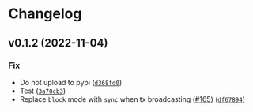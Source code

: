 # Changelog

<!--next-version-placeholder-->

## v0.1.2 (2022-11-04)
### Fix
* Do not upload to pypi ([`d368fd0`](https://github.com/rnbguy/atomkraft/commit/d368fd0d178cd881d30b29270e266b899b0a3cd3))
* Test ([`3a70cb3`](https://github.com/rnbguy/atomkraft/commit/3a70cb3ef4221f5587ced4f5ec2ab12feb99f35c))
* Replace `block` mode with `sync` when tx broadcasting ([#165](https://github.com/rnbguy/atomkraft/issues/165)) ([`df67894`](https://github.com/rnbguy/atomkraft/commit/df67894c06f1479842673e8a3f13d55b645abb4a))
